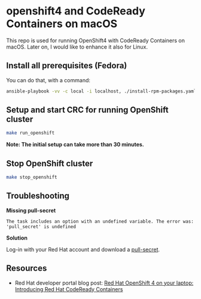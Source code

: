 # openshift4 and CodeReady Containers on macOS

This repo is used for running OpenShift4 with CodeReady Containers on macOS.
Later on, I would like to enhance it also for Linux.

## Install all prerequisites (Fedora)

You can do that, with a command:

```bash
ansible-playbook -vv -c local -i localhost, ./install-rpm-packages.yaml
```

## Setup and start CRC for running OpenShift cluster

```bash
make run_openshift
```

**Note: The initial setup can take more than 30 minutes.**

## Stop OpenShift cluster

```bash
make stop_openshift
```


## Troubleshooting

**Missing pull-secret**
```
The task includes an option with an undefined variable. The error was: 'pull_secret' is undefined
```

**Solution**

Log-in with your Red Hat account and download a [pull-secret](https://cloud.redhat.com/openshift/install/metal/user-provisioned).

## Resources

* Red Hat developer portal blog post: [Red Hat OpenShift 4 on your laptop: Introducing Red Hat CodeReady Containers](https://developers.redhat.com/blog/2019/09/05/red-hat-openshift-4-on-your-laptop-introducing-red-hat-codeready-containers/)
